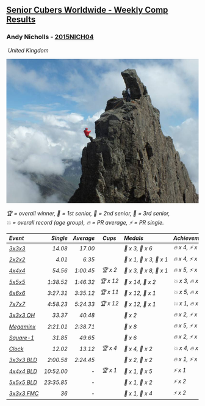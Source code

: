 <style>table {white-space: nowrap;}</style>
<link rel="stylesheet" type="text/css" href="/scw-comp/css/flags.css" />

## [Senior Cubers Worldwide - Weekly Comp Results](/scw-comp/results/)
### Andy Nicholls - [2015NICH04](https://www.worldcubeassociation.org/persons/2015NICH04)

<i class="flag flag-GB" />&nbsp;United Kingdom

![Andy Nicholls](1467286011.jpg)

<span style="white-space: nowrap;">🏆 = overall winner</span>, <span style="white-space: nowrap;">🥇 = 1st senior</span>, <span style="white-space: nowrap;">🥈 = 2nd senior</span>, <span style="white-space: nowrap;">🥉 = 3rd senior</span>, <span style="white-space: nowrap;">💥 = overall record (age group)</span>, <span style="white-space: nowrap;">🔥 = PR average</span>, <span style="white-space: nowrap;">⚡ = PR single</span>.

| Event | Single | Average | Cups | Medals | Achievements|
| :-- | --: | --: | :--: | :-- | :-- |
| [3x3x3](333.md) | 14.08 | 17.00 |  | 🥈 x 3, 🥉 x 6 | 🔥 x 4, ⚡ x 3 |
| [2x2x2](222.md) | 4.01 | 6.35 |  | 🥇 x 1, 🥈 x 3, 🥉 x 1 | 🔥 x 4, ⚡ x 3 |
| [4x4x4](444.md) | 54.56 | 1:00.45 | 🏆 x 2 | 🥇 x 3, 🥈 x 8, 🥉 x 1 | 🔥 x 5, ⚡ x 4 |
| [5x5x5](555.md) | 1:38.52 | 1:46.32 | 🏆 x 12 | 🥇 x 14, 🥈 x 2 | 💥 x 3, 🔥 x 2, ⚡ x 3 |
| [6x6x6](666.md) | 3:27.31 | 3:35.12 | 🏆 x 11 | 🥇 x 12, 🥈 x 1 | 💥 x 5, 🔥 x 2, ⚡ x 4 |
| [7x7x7](777.md) | 4:58.23 | 5:24.33 | 🏆 x 12 | 🥇 x 12, 🥈 x 1 | 💥 x 1, 🔥 x 1, ⚡ x 1 |
| [3x3x3 OH](333oh.md) | 33.37 | 40.48 |  | 🥉 x 2 | 🔥 x 2, ⚡ x 5 |
| [Megaminx](minx.md) | 2:21.01 | 2:38.71 |  | 🥈 x 8 | 🔥 x 5, ⚡ x 4 |
| [Square-1](sq1.md) | 31.85 | 49.65 |  | 🥈 x 6 | 🔥 x 2, ⚡ x 2 |
| [Clock](clock.md) | 12.02 | 13.12 | 🏆 x 4 | 🥇 x 4, 🥈 x 2 | 💥 x 4, 🔥 x 3, ⚡ x 2 |
| [3x3x3 BLD](333bf.md) | 2:00.58 | 2:24.45 |  | 🥈 x 2, 🥉 x 2 | 🔥 x 1, ⚡ x 1 |
| [4x4x4 BLD](444bf.md) | 10:52.00 | - | 🏆 x 1 | 🥇 x 1, 🥈 x 5 | ⚡ x 1 |
| [5x5x5 BLD](555bf.md) | 23:35.85 | - |  | 🥇 x 1, 🥈 x 2 | ⚡ x 2 |
| [3x3x3 FMC](333fm.md) | 36 | - |  | 🥈 x 1, 🥉 x 4 | ⚡ x 2 |

<!-- Global site tag (gtag.js) - Google Analytics -->
<script async src="https://www.googletagmanager.com/gtag/js?id=UA-86348435-3"></script>
<script>window.dataLayer = window.dataLayer || []; function gtag() {dataLayer.push(arguments);} gtag('js', new Date()); gtag('config', 'UA-86348435-3');</script>
